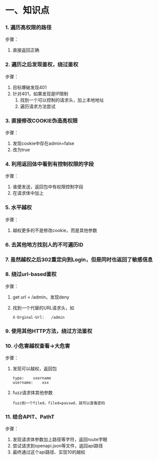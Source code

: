 # 一、知识点

### 1. 遍历高权限的路径

步骤：

1. 直接返回正确

### 2. 遍历之后发现鉴权，绕过鉴权

步骤：

1. 目标爆破发现401
2. 针对401，如果发现是IP限制
   1. 找到一个可以控制的请求头，加上本地地址
   2. 遍历请求方法尝试

### 3. 直接修改COOKIE伪造高权限

步骤：

1. 发现cookie中存在admin=false
2. 改为true

### 4. 利用返回体中看到有控制权限的字段

步骤：

1. 谁便发送，返回包中有权限控制字段
2. 在请求体中加上

### 5. 水平越权

步骤：

1. 越权更多的不是修改cookie，而是其他参数

### 6. 去其他地方找别人的不可遍历ID

### 7. 虽然越权之后302重定向到Login，但是同时也返回了敏感信息

### 8. 绕过url-based鉴权

步骤：

1. get url = /admin，发现deny

2. 找到一个代替的URL请求头，如

   ```
   X-Orginal-Url:	/admin
   ```

### 9. 使用其他HTTP方法，绕过方法鉴权

### 10. 小危害越权查看->大危害

步骤：

1. 发现可以越权，返回包

   ```
   type:	username
   username:	xxx
   ```

2. fuzz请求体其他参数

   ```
   fuzz到一个filed，filed=passwd，就可以查看密码
   ```


### 11. 结合APIT、PathT

步骤：

1. 发现请求体参数加上路径等字符，返回route字眼
2. 尝试请求到openapi.json等文件，返回api路径
3. 最终通过这个api路径、实现10的越权
